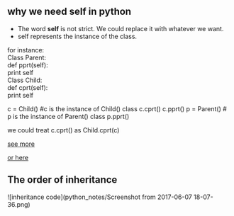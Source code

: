 ## why we need self in python

* The word **self** is not strict. We could replace it with whatever we want.
* self represents the instance of the class.

for instance:  
Class Parent:  
  def pprt(self):  
    print self  
Class Child:  
  def cprt(self):  
    print self  

c = Child() #c is the instance of Child() class
c.cprt()
c.pprt()
p = Parent() # p is the instance of Parent() class
p.pprt()


we could treat c.cprt() as Child.cprt(c)

[see more](http://python.jobbole.com/81921/)

[or here](https://stackoverflow.com/questions/2709821/what-is-the-purpose-of-self)

## The order of inheritance

![inheritance code](python_notes/Screenshot from 2017-06-07 18-07-36.png)
